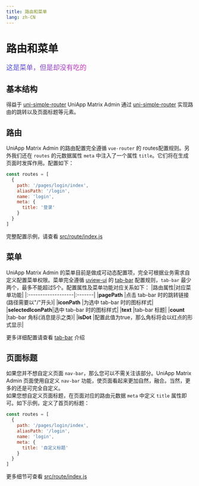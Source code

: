 ```yaml
---
title: 路由和菜单
lang: zh-CN
---
```


# 路由和菜单
<span style="background-image: linear-gradient(135deg, #4253d8, #d333ba); -webkit-background-clip: text; color: transparent; font-size: 18px;">这是菜单，但是却没有吃的</span>

## 基本结构
得益于 [uni-simple-router](https://hhyang.cn/v2/) UniApp Matrix Admin 通过 [uni-simple-router](https://hhyang.cn/v2/) 实现路由的跳转以及页面标题等元素。

## 路由
UniApp Matrix Admin 的路由配置完全遵循 `vue-router` 的 routes配置规则。另外我们还在 `routes` 的元数据属性 `meta` 中注入了一个属性 `title`。它们将在生成页面时发挥作用。配置如下：
```js {7}
const routes = [
  {
    path: '/pages/login/index',
    aliasPath: '/login',
    name: 'login',
    meta: {
      title: '登录'
    }
  }
]
```
完整配置示例，请查看 [src/route/index.js](https://github.com/matrix-zyh/uni-app-matrix-admin/blob/master/src/router/index.js)

## 菜单
UniApp Matrix Admin 的菜单目前是做成可动态配置项，完全可根据业务需求自定义配置菜单权限。菜单完全遵循 [uview-ui](https://www.uviewui.com/) 的 [tab-bar](https://www.uviewui.com/components/tabbar.html) 配置规则，`tab-bar` 最少两个，最多不能超过5个。配置属性及菜单功能对应关系如下：
|路由属性|对应菜单功能|
|:-------------------|:-------|
|**pagePath**        |点击 tab-bar 时的跳转链接 (路径需要以"/"开头)|
|**iconPath**        |为选中 tab-bar 时的图标样式|
|**selectedIconPath**|选中 tab-bar 时的图标样式|
|**text**            |tab-bar 标题|
|**count**           |tab-bar 角标(消息提示之类)|
|**isDot**           |配置此值为true，那么角标将会以红点的形式显示|

更多详细配置请查看 [tab-bar](https://www.uviewui.com/components/tabbar.html) 介绍

## 页面标题
如果您并不想自定义页面 `nav-bar`，那么您可以不需关注该部分。UniApp Matrix Admin 页面使用自定义 `nav-bar` 功能，使页面看起来更加自然，融合。当然，更多的还是可完全自定义。<br />
如果您想自定义页面标题，在页面对应的路由元数据 `meta` 中定义 `title` 属性即可。如下示例，定义了首页的标题：
```js {7}
const routes = [
  {
    path: '/pages/login/index',
    aliasPath: '/login',
    name: 'login',
    meta: {
      title: '自定义标题'
    }
  }
]
```
更多细节可查看 [src/route/index.js](https://gitee.com/matrix-zyh/uni-app-matrix-admin/blob/master/src/router/index.js)
